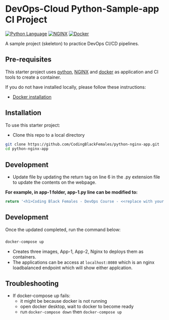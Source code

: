 # DevOps-Cloud Python-Sample-app CI Project

[![Python Language](https://img.shields.io/badge/flask-python%20language-blue)][1]
[![NGINX](https://img.shields.io/badge/NGINX-nginx-green)][2]
[![Docker](https://img.shields.io/badge/Docker-Container-yellowgreen)][3]


A sample project (skeleton) to practice DevOps CI/CD pipelines.

## Pre-requisites

This starter project uses [python][1], [NGINX][2] and [docker][3] as application and CI tools to create a container.

If you do not have  installed locally, please follow these instructions:
- [Docker installation][3]


## Installation

To use this starter project:

- Clone this repo to a local directory
```bash
git clone https://github.com/CodingBlackFemales/python-nginx-app.git
cd python-nginx-app
```

## Development


- Update file by updating the return tag on line 6 in the .py extension file to update the contents on the webpage.

**For example, in app-1 folder, app-1.py line can be modified to:**

```bash
return '<h1>Coding Black Females - DevOps Course - <<replace with your name>> App-1 :) </h1>'
```

## Development

Once the updated completed, run the command below:

### 
```bash 
docker-compose up
```
- Creates three images, App-1, App-2, Nginx to deploys them as containers.
- The applications can be access at  `localhost:8080` which is an nginx loadbalanced endpoint which will show either applcation.

## Troubleshooting

- If docker-compose up fails:
  -  it might be because docker is not running
  - open docker desktop, wait to docker to become ready
  - run  ```docker-compose down``` then ```docker-compose up```


[1]: https://pypi.org/project/Flask/
[2]: http://nginx.org/en/docs/beginners_guide.html
[3]: https://docs.docker.com/compose/compose-file/
